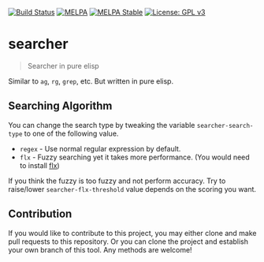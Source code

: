 [![Build Status](https://travis-ci.com/jcs-elpa/searcher.svg?branch=master)](https://travis-ci.com/jcs-elpa/searcher)
[![MELPA](https://melpa.org/packages/searcher-badge.svg)](https://melpa.org/#/searcher)
[![MELPA Stable](https://stable.melpa.org/packages/searcher-badge.svg)](https://stable.melpa.org/#/searcher)
[![License: GPL v3](https://img.shields.io/badge/License-GPL%20v3-blue.svg)](https://www.gnu.org/licenses/gpl-3.0)

# searcher
> Searcher in pure elisp

Similar to `ag`, `rg`, `grep`, etc. But written in pure elisp.

## Searching Algorithm

You can change the search type by tweaking the variable `searcher-search-type`
to one of the following value.

* `regex` - Use normal regular expression by default.
* `flx` - Fuzzy searching yet it takes more performance. (You would need to
install [flx](https://github.com/lewang/flx))

If you think the fuzzy is too fuzzy and not perform accuracy. Try to raise/lower
`searcher-flx-threshold` value depends on the scoring you want.

## Contribution

If you would like to contribute to this project, you may either
clone and make pull requests to this repository. Or you can
clone the project and establish your own branch of this tool.
Any methods are welcome!

